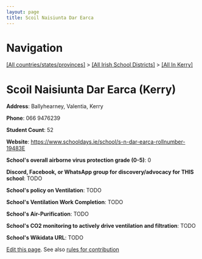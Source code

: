 ```yaml
---
layout: page
title: Scoil Naisiunta Dar Earca
---
```

# Navigation

[[All countries/states/provinces]](../../..) > [[All Irish School Districts]](../..) > [[All In Kerry]](..)

# Scoil Naisiunta Dar Earca (Kerry)

**Address**: Ballyhearney, Valentia, Kerry

**Phone**: 066 9476239

**Student Count**: 52

**Website**: <https://www.schooldays.ie/school/s-n-dar-earca-rollnumber-19483E>

**School's overall airborne virus protection grade (0-5)**: 0

**Discord, Facebook, or WhatsApp group for discovery/advocacy for THIS school**: TODO

**School's policy on Ventilation**: TODO

**School's Ventilation Work Completion**: TODO

**School's Air-Purification**: TODO

**School's CO2 monitoring to actively drive ventilation and filtration**: TODO

**School's Wikidata URL**: TODO


[Edit this page](https://github.com/ventilate-schools/Ireland/edit/main/./Kerry/Scoil_Naisiunta_Dar_Earca.md). See also [rules for contribution](../../../contribution-rules/)